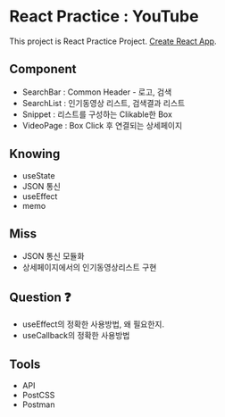 # React Practice : YouTube

This project is React Practice Project.
[Create React App](https://github.com/).

## Component

- SearchBar : Common Header - 로고, 검색
- SearchList : 인기동영상 리스트, 검색결과 리스트
- Snippet : 리스트를 구성하는 Clikable한 Box
- VideoPage : Box Click 후 연결되는 상세페이지

## Knowing

- useState
- JSON 통신
- useEffect
- memo

## Miss

- JSON 통신 모듈화
- 상세페이지에서의 인기동영상리스트 구현

## Question ❓

- useEffect의 정확한 사용방법, 왜 필요한지.
- useCallback의 정확한 사용방법

## Tools

- API
- PostCSS
- Postman
